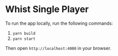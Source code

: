 # Whist Single Player

To run the app locally, run the following commands:
1. `yarn build`
2. `yarn start`

Then open `http://localhost:4000` in your browser.
